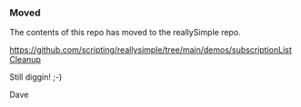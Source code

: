 ### Moved

The contents of this repo has moved to the reallySimple repo.

https://github.com/scripting/reallysimple/tree/main/demos/subscriptionListCleanup

Still diggin! ;-)

Dave

